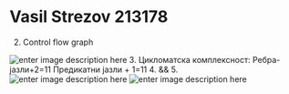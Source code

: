 # Vasil Strezov 213178
2. Control flow graph

![enter image description here](https://cdn.discordapp.com/attachments/989288324906758204/1112851385428475975/image.png)
3. Цикломатска комплексност:
	 Ребра-јазли+2=11
     Предикатни јазли + 1=11
4. && 5.
![enter image description here](https://cdn.discordapp.com/attachments/989288324906758204/1112791129193201805/image.png)
![enter image description here](https://cdn.discordapp.com/attachments/989288324906758204/1112791205026222080/image.png)

	

